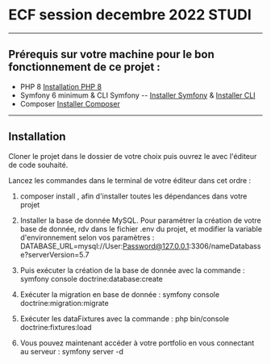# ECF session decembre 2022 STUDI 

----

## Prérequis sur votre machine pour le bon fonctionnement de ce projet : 

* PHP 8 [Installation PHP 8](https://www.php.net/manual/fr/install.php)
* Symfony 6 minimum & CLI Symfony -- [Installer Symfony](https://symfony.com/doc/current/setup.html) & [Installer CLI](https://symfony.com/download)
* Composer [Installer Composer](https://getcomposer.org/download/)

----

## Installation

Cloner le projet dans le dossier de votre choix puis ouvrez le avec l'éditeur de code souhaité.

Lancez les commandes dans le terminal de votre éditeur dans cet ordre : 

1. composer install , afin d'installer toutes les dépendances dans votre projet

2. Installer la base de donnée MySQL. Pour paramétrer la création de votre base de donnée, rdv dans le fichier .env du projet, et modifier la variable d'environnement selon vos paramètres :
DATABASE_URL=mysql://User:Password@127.0.0.1:3306/nameDatabasse?serverVersion=5.7

4. Puis exécuter la création de la base de donnée avec la commande : symfony console doctrine:database:create

5. Exécuter la migration en base de donnée : symfony console doctrine:migration:migrate

6. Exécuter les dataFixtures avec la commande : php bin/console doctrine:fixtures:load

7. Vous pouvez maintenant accéder à votre portfolio en vous connectant au serveur : symfony server -d
